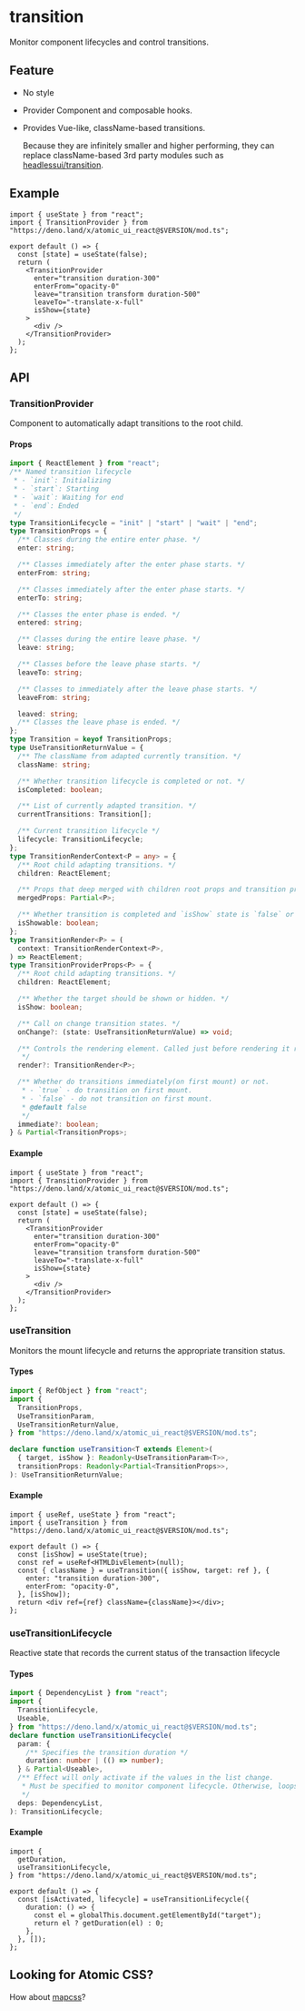 # transition

Monitor component lifecycles and control transitions.

## Feature

- No style
- Provider Component and composable hooks.
- Provides Vue-like, className-based transitions.

  Because they are infinitely smaller and higher performing, they can replace
  className-based 3rd party modules such as
  [headlessui/transition](https://headlessui.dev/react/transition).

## Example

```tsx
import { useState } from "react";
import { TransitionProvider } from "https://deno.land/x/atomic_ui_react@$VERSION/mod.ts";

export default () => {
  const [state] = useState(false);
  return (
    <TransitionProvider
      enter="transition duration-300"
      enterFrom="opacity-0"
      leave="transition transform duration-500"
      leaveTo="-translate-x-full"
      isShow={state}
    >
      <div />
    </TransitionProvider>
  );
};
```

## API

### TransitionProvider

Component to automatically adapt transitions to the root child.

#### Props

```ts
import { ReactElement } from "react";
/** Named transition lifecycle
 * - `init`: Initializing
 * - `start`: Starting
 * - `wait`: Waiting for end
 * - `end`: Ended
 */
type TransitionLifecycle = "init" | "start" | "wait" | "end";
type TransitionProps = {
  /** Classes during the entire enter phase. */
  enter: string;

  /** Classes immediately after the enter phase starts. */
  enterFrom: string;

  /** Classes immediately after the enter phase starts. */
  enterTo: string;

  /** Classes the enter phase is ended. */
  entered: string;

  /** Classes during the entire leave phase. */
  leave: string;

  /** Classes before the leave phase starts. */
  leaveTo: string;

  /** Classes to immediately after the leave phase starts. */
  leaveFrom: string;

  leaved: string;
  /** Classes the leave phase is ended. */
};
type Transition = keyof TransitionProps;
type UseTransitionReturnValue = {
  /** The className from adapted currently transition. */
  className: string;

  /** Whether transition lifecycle is completed or not. */
  isCompleted: boolean;

  /** List of currently adapted transition. */
  currentTransitions: Transition[];

  /** Current transition lifecycle */
  lifecycle: TransitionLifecycle;
};
type TransitionRenderContext<P = any> = {
  /** Root child adapting transitions. */
  children: ReactElement;

  /** Props that deep merged with children root props and transition props */
  mergedProps: Partial<P>;

  /** Whether transition is completed and `isShow` state is `false` or not. */
  isShowable: boolean;
};
type TransitionRender<P> = (
  context: TransitionRenderContext<P>,
) => ReactElement;
type TransitionProviderProps<P> = {
  /** Root child adapting transitions. */
  children: ReactElement;

  /** Whether the target should be shown or hidden. */
  isShow: boolean;

  /** Call on change transition states. */
  onChange?: (state: UseTransitionReturnValue) => void;

  /** Controls the rendering element. Called just before rendering it returns the element to actually render.
   */
  render?: TransitionRender<P>;

  /** Whether do transitions immediately(on first mount) or not.
   * - `true` - do transition on first mount.
   * - `false` - do not transition on first mount.
   * @default false
   */
  immediate?: boolean;
} & Partial<TransitionProps>;
```

#### Example

```tsx
import { useState } from "react";
import { TransitionProvider } from "https://deno.land/x/atomic_ui_react@$VERSION/mod.ts";

export default () => {
  const [state] = useState(false);
  return (
    <TransitionProvider
      enter="transition duration-300"
      enterFrom="opacity-0"
      leave="transition transform duration-500"
      leaveTo="-translate-x-full"
      isShow={state}
    >
      <div />
    </TransitionProvider>
  );
};
```

### useTransition

Monitors the mount lifecycle and returns the appropriate transition status.

#### Types

```ts
import { RefObject } from "react";
import {
  TransitionProps,
  UseTransitionParam,
  UseTransitionReturnValue,
} from "https://deno.land/x/atomic_ui_react@$VERSION/mod.ts";

declare function useTransition<T extends Element>(
  { target, isShow }: Readonly<UseTransitionParam<T>>,
  transitionProps: Readonly<Partial<TransitionProps>>,
): UseTransitionReturnValue;
```

#### Example

```tsx
import { useRef, useState } from "react";
import { useTransition } from "https://deno.land/x/atomic_ui_react@$VERSION/mod.ts";

export default () => {
  const [isShow] = useState(true);
  const ref = useRef<HTMLDivElement>(null);
  const { className } = useTransition({ isShow, target: ref }, {
    enter: "transition duration-300",
    enterFrom: "opacity-0",
  }, [isShow]);
  return <div ref={ref} className={className}></div>;
};
```

### useTransitionLifecycle

Reactive state that records the current status of the transaction lifecycle

#### Types

```ts
import { DependencyList } from "react";
import {
  TransitionLifecycle,
  Useable,
} from "https://deno.land/x/atomic_ui_react@$VERSION/mod.ts";
declare function useTransitionLifecycle(
  param: {
    /** Specifies the transition duration */
    duration: number | (() => number);
  } & Partial<Useable>,
  /** Effect will only activate if the values in the list change.
   * Must be specified to monitor component lifecycle. Otherwise, loops may occur.
   */
  deps: DependencyList,
): TransitionLifecycle;
```

#### Example

```tsx
import {
  getDuration,
  useTransitionLifecycle,
} from "https://deno.land/x/atomic_ui_react@$VERSION/mod.ts";

export default () => {
  const [isActivated, lifecycle] = useTransitionLifecycle({
    duration: () => {
      const el = globalThis.document.getElementById("target");
      return el ? getDuration(el) : 0;
    },
  }, []);
};
```

## Looking for Atomic CSS?

How about [mapcss](https://github.com/TomokiMiyauci/mapcss)?
